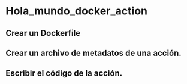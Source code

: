 
# Hola_mundo_docker_action
## Crear un Dockerfile
## Crear un archivo de metadatos de una acción.
## Escribir el código de la acción.
